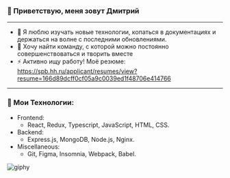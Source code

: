 ### 👋 Приветствую, меня зовут Дмитрий

---

- 🔭 Я люблю изучать новые технологии, копаться в документациях и держаться на волне с последними обновлениями.
- 👯 Хочу найти команду, с которой можно постоянно совершенствоваться и творить вместе
- ⚡ Активно ищу работу! Моё резюме: https://spb.hh.ru/applicant/resumes/view?resume=166d89dcff0cf05a9c0039ed1f48706e414766

---

### 🔧 Мои Технологии:

- Frontend:
  - React, Redux, Typescript, JavaScript, HTML, CSS.
- Backend:
  - Express.js, MongoDB, Node.js, Nginx.
- Miscellaneous:
  - Git, Figma, Insomnia, Webpack, Babel.

![giphy](https://github.com/cloudninefalling/cloudninefalling/assets/126521847/16e4bcec-98be-45ea-8e52-672395b8078b)
